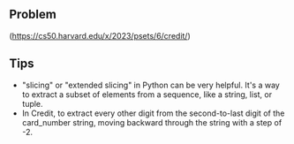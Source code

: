 ## Problem
(https://cs50.harvard.edu/x/2023/psets/6/credit/)

## Tips
* "slicing" or "extended slicing" in Python can be very helpful. It's a way to extract a subset of elements from a sequence, like a string, list, or tuple.
* In Credit, to extract every other digit from the second-to-last digit of the card_number string, moving backward through the string with a step of -2. 
